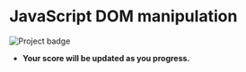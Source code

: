 # JavaScript DOM manipulation

![Project badge](https://img.shields.io/badge/Progress-0%25-red)
- **Your score will be updated as you progress.**
